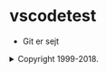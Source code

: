 # vscodetest

* Git er sejt

<details>
  <summary>Copyright 1999-2018.</summary>
  <p>blahblah</p>
</details>
